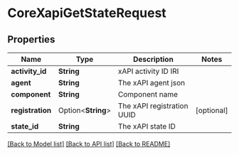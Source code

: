 # CoreXapiGetStateRequest

## Properties

Name | Type | Description | Notes
------------ | ------------- | ------------- | -------------
**activity_id** | **String** | xAPI activity ID IRI | 
**agent** | **String** | The xAPI agent json | 
**component** | **String** | Component name | 
**registration** | Option<**String**> | The xAPI registration UUID | [optional]
**state_id** | **String** | The xAPI state ID | 

[[Back to Model list]](../README.md#documentation-for-models) [[Back to API list]](../README.md#documentation-for-api-endpoints) [[Back to README]](../README.md)


